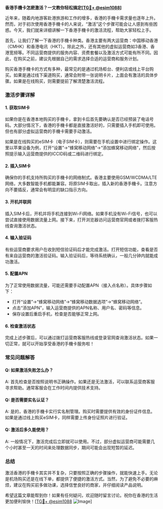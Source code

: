**香港手機卡怎麽激活？一文教你轻松搞定[[TG💪+ @esim1088](https://t.me/s/esim1088)]**

近年来，随着内地游客赴港旅游和工作的增多，香港的手機卡需求量也逐年上升。然而，对于初次使用香港手機卡的人来说，“激活”这个步骤可能会让人感到有些困惑。今天，我们就来详细讲解一下香港手機卡的激活流程，帮助大家轻松上手。

首先，让我们了解一下香港的手機卡种类。香港主要有两大运营商：中国移动香港（CMHK）和香港电讯（HKT）。除此之外，还有其他的虚拟运营商如3香港、香港宽频等。不同运营商提供的服务内容、资费套餐以及激活方式可能有所不同。因此，在购买之前，建议先根据自己的需求选择合适的运营商和服务计划。

购买香港手機卡的方式有多种，最常见的是通过机场柜台、便利店或线上平台购买。如果是通过线下渠道购买，通常会附带一张说明卡片，上面会有激活的具体步骤。如果是在线购买，则需要提前了解清楚激活流程。

### **激活步骤详解**

#### **1. 获取SIM卡**
如果你是在香港本地购买的手機卡，拿到卡后首先要确认是否已经预装了电话号码。大部分情况下，香港的手機卡都是直接激活好的，只需要插入手机即可使用。但也有部分虚拟运营商的手機卡需要手动激活。

如果是在线购买的eSIM卡（电子SIM卡），则需要在手机设置中进行绑定操作。这里以苹果设备为例，打开“设置”→“蜂窝移动网络”→“添加蜂窝移动网络”，然后按照提示输入运营商提供的ICCID码或二维码进行绑定。

#### **2. 插入SIM卡**
确保你的手机支持所购买的手機卡的网络制式。香港主要使用GSM/WCDMA/LTE网络，大多数智能手机都能兼容。将原SIM卡取出，插入新的香港手機卡。注意方向不要插反，通常会有明显的缺口指示方向。

#### **3. 开机并联网**
插入SIM卡后，开机并将手机连接到Wi-Fi网络。如果手机没有Wi-Fi信号，也可以尝试直接使用数据流量上网。接下来，打开浏览器访问运营商官网或者拨打客服热线查询激活状态。

#### **4. 输入验证码**
有些运营商要求用户在收到短信验证码后才能完成激活。打开短信功能，查看是否有来自运营商的激活验证码。输入验证码后，等待系统确认，一般几分钟内就能成功激活。

#### **5. 配置APN**
为了正常使用数据流量，可能还需要手动配置APN（接入点名称）。具体步骤如下：
- 打开“设置”→“蜂窝移动网络”→“蜂窝移动数据选项”→“蜂窝移动网络”。
- 点击“添加APN”，输入运营商提供的APN名称、用户名、密码等信息。
- 保存设置后重启手机，检查是否能够正常上网。

#### **6. 检查激活状态**
完成上述步骤后，可以通过拨打运营商客服热线或登录官网查询激活状态。如果一切正常，就可以开始享受香港的手機卡服务啦！

### **常见问题解答**

#### **Q: 如果激活失败怎么办？**
A: 首先检查是否按照说明书正确操作。如果还是无法激活，可以联系运营商客服寻求帮助。通常客服会在工作时间内提供技术支持。

#### **Q: 是否需要实名认证？**
A: 是的，香港的手機卡实行实名制管理。购买时需要提供有效的身份证件信息。如果是通过线上购买eSIM卡，同样需要上传身份证照片进行验证。

#### **Q: 激活后多久能使用？**
A: 一般情况下，激活完成后立即就可以使用。不过，部分虚拟运营商可能需要几个小时甚至一天的时间来处理数据同步，期间可能会出现短暂的延迟。

### **总结**

激活香港的手機卡其实并不复杂，只要按照正确的步骤操作，就能快速上手。无论是机场购买还是在线下单，都提供了便捷的激活方式。当然，为了避免不必要的麻烦，建议在购买前多做功课，选择信誉良好的商家，并仔细阅读产品说明。

希望这篇文章能帮到你！如果有任何疑问，欢迎随时留言讨论。祝你在香港的生活更加便利愉快！[[TG💪+ @esim1088](https://t.me/s/esim1088) ![Image](https://i.postimg.cc/4NQfJmqS/Snipaste-2025-05-13-00-14-12.png)]